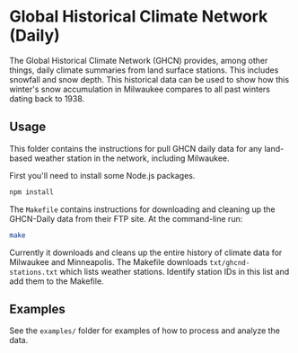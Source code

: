# Global Historical Climate Network (Daily)

The Global Historical Climate Network (GHCN) provides, among other things, daily climate summaries from land surface stations. This includes snowfall and snow depth. This historical data can be used to show how this winter's snow accumulation in Milwaukee compares to all past winters dating back to 1938.

## Usage

This folder contains the instructions for pull GHCN daily data for any land-based weather station in the network, including Milwaukee.

First you'll need to install some Node.js packages.
```bash
npm install
```

The `Makefile` contains instructions for downloading and cleaning up the GHCN-Daily data from their FTP site. At the command-line run:
```bash
make
```
Currently it downloads and cleans up the entire history of climate data for Milwaukee and Minneapolis. The Makefile downloads `txt/ghcnd-stations.txt` which lists weather stations. Identify station IDs in this list and add them to the Makefile.

## Examples

See the `examples/` folder for examples of how to process and analyze the data.
